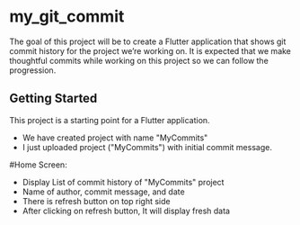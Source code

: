 # my_git_commit

The goal of this project will be to create a Flutter application that shows git commit history for the project we’re working on. It is expected that we make thoughtful commits while working on this project so we can follow the progression. 

## Getting Started

This project is a starting point for a Flutter application.

- We have created project with name "MyCommits"
- I just uploaded project ("MyCommits") with initial commit message.

#Home Screen:
 - Display List of commit history of "MyCommits" project
 - Name of author, commit message, and date
 - There is refresh button on top right side 
 - After clicking on refresh button, It will display fresh data
    